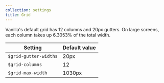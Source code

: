 ```yaml
---
collection: settings
title: Grid
---
```


Vanilla's default grid has 12 columns and 20px gutters. On large screens, each column takes up 6.3053% of the total width.

Setting  | Default value
 ------------- | -------------
`$grid-gutter-widths`   | 20px
`$grid-columns`   | 12
`$grid-max-width`   | 1030px
